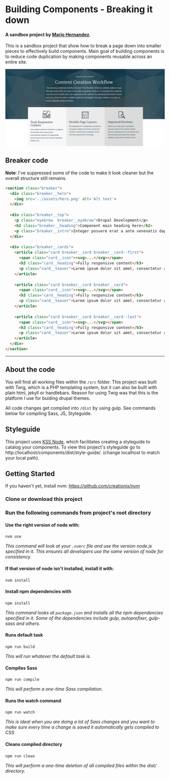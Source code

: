 # Building Components - Breaking it down
#### A sandbox project by [Mario Hernandez](http://mariohernandez.io).

This is a sandbox project that show how to break a page down into smaller pieces to
effectively build components.  Main goal of building components is to reduce code duplication by making components reusable across an entire site.

![Building Components](/dist/assets/components.png "Building Components")


## Breaker code
**Note**:  I've suppressed some of the code to make it look cleaner but the overall structure still remains.


```html
<section class="breaker">
  <div class="breaker__hero">
    <img src='../assets/hero.png' alt='Alt text'>
  </div>

  <div class="breaker__top">
    <p class="eyebrow  breaker__eyebrow">Drupal Development</p>
    <h2 class="breaker__heading">Component main heading here</h2>
    <p class="breaker__intro">Integer posuere erat a ante venenatis dapibus posuere velit aliquet. Aenean lacinia bibendum nulla sed consectetur. Cras mattis consectetur purus sit amet fermentum.</p>
  </div>

  <div class="breaker__cards">
    <article class="card breaker__card breaker__card--first">
      <span class="card__icon"><svg>...</svg></span>
      <h3 class="card__heading">Fully responsive content</h3>
      <p class="card__teaser">Lorem ipsum dolor sit amet, consectetur adipiscing elit. Vivamus sagittis lacus vel augue laoreet rutrum faucibus dolor auctor.</p>
    </article>

    <article class="card breaker__card breaker__card">
      <span class="card__icon"><svg>...</svg></span>
      <h3 class="card__heading">Fully responsive content</h3>
      <p class="card__teaser">Lorem ipsum dolor sit amet, consectetur adipiscing elit. Vivamus sagittis lacus vel augue laoreet rutrum faucibus dolor auctor.</p>
    </article>

    <article class="card breaker__card breaker__card--last">
      <span class="card__icon"><svg>...</svg></span>
      <h3 class="card__heading">Fully responsive content</h3>
      <p class="card__teaser">Lorem ipsum dolor sit amet, consectetur adipiscing elit. Vivamus sagittis lacus vel augue laoreet rutrum faucibus dolor auctor.</p>
    </article>
  </div>
</section>
```
---
## About the code
You will find all working files within the `/src` folder.  This project was built with Twig, which is a PHP templating system, but it can also be built with plain html, jekyll or handlebars.  Reason for using Twig was that this is the platform I use for buiding drupal themes.

All code changes get compiled into `/dist` by using gulp.  See commands below for compiling Sass, JS, Styleguide.

## Styleguide
This project uses [KSS Node](https://github.com/kss-node/kss-node), which facilitates creating a styleguide to catalog your components.  To view this project's styleguide go to http://localhost/components/dist/style-guide/. (change localhost to match your local path).

## Getting Started
If you haven't yet, install nvm:
https://github.com/creationix/nvm

### Clone or download this project

### Run the following commands from project's root directory

#### Use the right version of node with:
`nvm use`

_This command will look at your `.nvmrc` file and use the version node.js specified in it. This ensures all developers use the same version of node for consistency._

#### If that version of node isn't installed, install it with:
`nvm install`

#### Install npm dependencies with
`npm install`

_This command looks at `package.json` and installs all the npm dependencies specified in it.  Some of the dependencies include gulp, autoprefixer, gulp-sass and others._

#### Runs default task
`npm run build`

_This will run whatever the default task is._

#### Compiles Sass
`npm run compile`

_This will perform a one-time Sass compilation._

#### Runs the watch command
`npm run watch`

_This is ideal when you are doing a lot of Sass changes and you want to make sure every time a change is saved it automatically gets compiled to CSS_

#### Cleans complied directory
`npm run clean`

_This will perform a one-time deletion of all compiled files within the dist/ directory._
